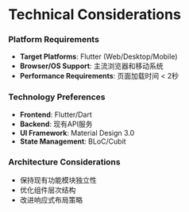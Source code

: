 # Technical Considerations

### Platform Requirements
- **Target Platforms**: Flutter (Web/Desktop/Mobile)
- **Browser/OS Support**: 主流浏览器和移动系统
- **Performance Requirements**: 页面加载时间 < 2秒

### Technology Preferences
- **Frontend**: Flutter/Dart
- **Backend**: 现有API服务
- **UI Framework**: Material Design 3.0
- **State Management**: BLoC/Cubit

### Architecture Considerations
- 保持现有功能模块独立性
- 优化组件层次结构
- 改进响应式布局策略
